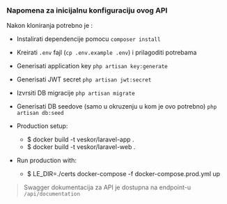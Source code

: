 ### Napomena za inicijalnu konfiguraciju ovog API

Nakon kloniranja potrebno je :

-   Instalirati dependencije pomocu `composer install`
-   Kreirati `.env` fajl (`cp .env.example .env`) i prilagoditi potrebama
-   Generisati application key `php artisan key:generate`
-   Generisati JWT secret `php artisan jwt:secret`
-   Izvrsiti DB migracije `php artisan migrate`
-   Generisati DB seedove (samo u okruzenju u kom je ovo potrebno) `php artisan db:seed`

-   Production setup:
    - $ docker build -t veskor/laravel-app .
    - $ docker build -t veskor/laravel-web .
-   Run production with: 
    - $ LE_DIR=./certs docker-compose -f docker-compose.prod.yml up

> Swagger dokumentacija za API je dostupna na endpoint-u `/api/documentation`
